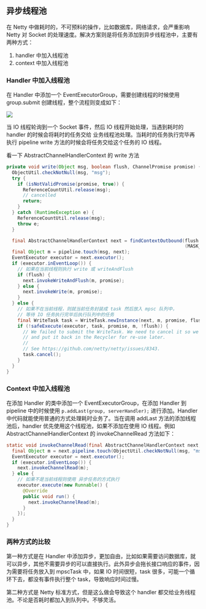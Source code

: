## 异步线程池

在 Netty 中做耗时的，不可预料的操作，比如数据库，网络请求，会严重影响 Netty 对 Socket 的处理速度。解决方案则是将任务添加到异步线程池中，主要有两种方式：

1. handler 中加入线程池
2. context 中加入线程池

### Handler 中加入线程池

在 Handler 中添加一个 EventExecutorGroup，需要创建线程的时候使用 group.submit 创建线程，整个流程则变成如下：

![](http://img.programya.com/20200129085852.png)

当 IO 线程轮询到一个 Socket 事件，然后 IO 线程开始处理，当遇到耗时的 handler 的时候会将耗时的任务交给 业务线程池处理。当耗时的任务执行完毕再执行 pipeline write 方法的时候会将任务交给这个任务的 IO 线程。

看一下 AbstractChannelHandlerContext 的 write 方法

```java
private void write(Object msg, boolean flush, ChannelPromise promise) {
  ObjectUtil.checkNotNull(msg, "msg");
  try {
    if (isNotValidPromise(promise, true)) {
      ReferenceCountUtil.release(msg);
      // cancelled
      return;
    }
  } catch (RuntimeException e) {
    ReferenceCountUtil.release(msg);
    throw e;
  }

  final AbstractChannelHandlerContext next = findContextOutbound(flush ?
                                                                 (MASK_WRITE | MASK_FLUSH) : MASK_WRITE);
  final Object m = pipeline.touch(msg, next);
  EventExecutor executor = next.executor();
  if (executor.inEventLoop()) {
    // 如果在当前线程则执行 write 或 writeAndFlush
    if (flush) {
      next.invokeWriteAndFlush(m, promise);
    } else {
      next.invokeWrite(m, promise);
    }
  } else {
    // 如果不在当前线程，则就当前任务封装成 task 然后放入 mpsc 队列中，
    // 等待 IO 任务执行完毕后执行队列中的任务
    final WriteTask task = WriteTask.newInstance(next, m, promise, flush);
    if (!safeExecute(executor, task, promise, m, !flush)) {
      // We failed to submit the WriteTask. We need to cancel it so we decrement the pending bytes
      // and put it back in the Recycler for re-use later.
      //
      // See https://github.com/netty/netty/issues/8343.
      task.cancel();
    }
  }
}
```

### Context 中加入线程池

在添加 Handler 的类中添加一个 EventExecutorGroup，在添加 Handler 到 pipeline 中的时候使用 `p.addLast(group, serverHandler);` 进行添加。Handler 中代码就能使用普通的方式处理耗时业务了。当在调用 addLast 方法的添加线程池后，handler 优先使用这个线程池，如果不添加在使用 IO 线程。例如 AbstractChannelHandlerContext  的 invokeChannelRead 方法如下：

```java
static void invokeChannelRead(final AbstractChannelHandlerContext next, Object msg) {
  final Object m = next.pipeline.touch(ObjectUtil.checkNotNull(msg, "msg"), next);
  EventExecutor executor = next.executor();
  if (executor.inEventLoop()) {
    next.invokeChannelRead(m);
  } else {
    // 如果不是当前线程则使用 异步任务的方式执行
    executor.execute(new Runnable() {
      @Override
      public void run() {
        next.invokeChannelRead(m);
      }
    });
  }
}
```

### 两种方式的比较

第一种方式是在 Handler  中添加异步，更加自由，比如如果需要访问数据库，就可以异步，其他不需要异步的可以直接执行。此外异步会拖长接口响应的事件，因为需要将任务放入到 mpscTask 中，如果 IO 时间很短，task 很多，可能一个循环下去，都没有事件执行整个 task，导致响应时间过慢。

第二种方式是 Netty 标准方式，但是这么做会导致这个 handler 都交给业务线程池。不论是否耗时都加入到队列中。不够灵活。